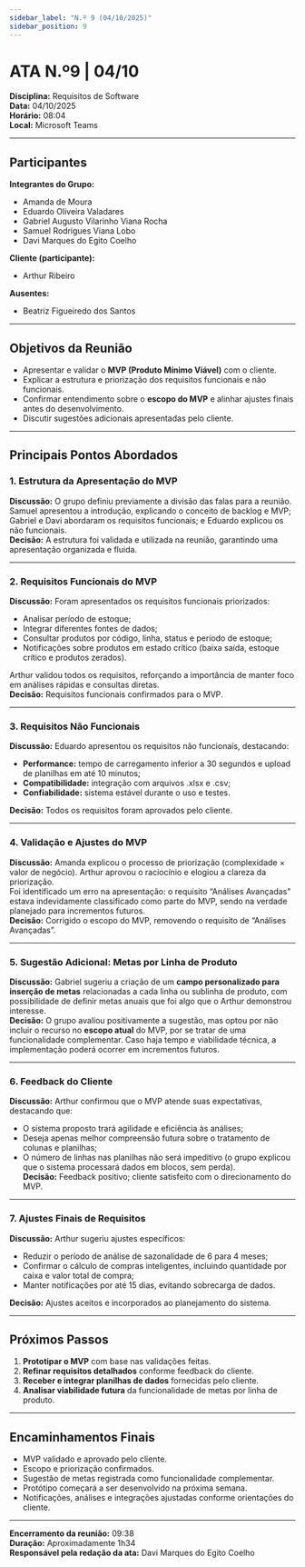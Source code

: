 ```yaml
---
sidebar_label: "N.º 9 (04/10/2025)"
sidebar_position: 9
---
```


# ATA N.º9 | 04/10

**Disciplina:** Requisitos de Software  
**Data:** 04/10/2025  
**Horário:** 08:04  
**Local:** Microsoft Teams  

---

## Participantes

**Integrantes do Grupo:**
- Amanda de Moura  
- Eduardo Oliveira Valadares  
- Gabriel Augusto Vilarinho Viana Rocha  
- Samuel Rodrigues Viana Lobo  
- Davi Marques do Egito Coelho  

**Cliente (participante):**  
- Arthur Ribeiro  

**Ausentes:**  
- Beatriz Figueiredo dos Santos  

---

## Objetivos da Reunião
- Apresentar e validar o **MVP (Produto Mínimo Viável)** com o cliente.  
- Explicar a estrutura e priorização dos requisitos funcionais e não funcionais.  
- Confirmar entendimento sobre o **escopo do MVP** e alinhar ajustes finais antes do desenvolvimento.  
- Discutir sugestões adicionais apresentadas pelo cliente.  

---

## Principais Pontos Abordados

### 1. Estrutura da Apresentação do MVP
**Discussão:** O grupo definiu previamente a divisão das falas para a reunião. Samuel apresentou a introdução, explicando o conceito de backlog e MVP; Gabriel e Davi abordaram os requisitos funcionais; e Eduardo explicou os não funcionais.  
**Decisão:** A estrutura foi validada e utilizada na reunião, garantindo uma apresentação organizada e fluida.  

---

### 2. Requisitos Funcionais do MVP
**Discussão:** Foram apresentados os requisitos funcionais priorizados:  
- Analisar período de estoque;  
- Integrar diferentes fontes de dados;  
- Consultar produtos por código, linha, status e período de estoque;  
- Notificações sobre produtos em estado crítico (baixa saída, estoque crítico e produtos zerados).  

Arthur validou todos os requisitos, reforçando a importância de manter foco em análises rápidas e consultas diretas.  
**Decisão:** Requisitos funcionais confirmados para o MVP.  

---

### 3. Requisitos Não Funcionais
**Discussão:** Eduardo apresentou os requisitos não funcionais, destacando:  
- **Performance:** tempo de carregamento inferior a 30 segundos e upload de planilhas em até 10 minutos;  
- **Compatibilidade:** integração com arquivos .xlsx e .csv;  
- **Confiabilidade:** sistema estável durante o uso e testes.  

**Decisão:** Todos os requisitos foram aprovados pelo cliente.  

---

### 4. Validação e Ajustes do MVP
**Discussão:** Amanda explicou o processo de priorização (complexidade × valor de negócio). Arthur aprovou o raciocínio e elogiou a clareza da priorização.  
Foi identificado um erro na apresentação: o requisito “Análises Avançadas” estava indevidamente classificado como parte do MVP, sendo na verdade planejado para incrementos futuros.  
**Decisão:** Corrigido o escopo do MVP, removendo o requisito de “Análises Avançadas”.  

---

### 5. Sugestão Adicional: Metas por Linha de Produto
**Discussão:** Gabriel sugeriu a criação de um **campo personalizado para inserção de metas** relacionadas a cada linha ou sublinha de produto, com possibilidade de definir metas anuais que foi algo que o Arthur demonstrou interesse.  
**Decisão:** O grupo avaliou positivamente a sugestão, mas optou por não incluir o recurso no **escopo atual** do MVP, por se tratar de uma funcionalidade complementar. Caso haja tempo e viabilidade técnica, a implementação poderá ocorrer em incrementos futuros.  

---

### 6. Feedback do Cliente
**Discussão:** Arthur confirmou que o MVP atende suas expectativas, destacando que:  
- O sistema proposto trará agilidade e eficiência às análises;  
- Deseja apenas melhor compreensão futura sobre o tratamento de colunas e planilhas;  
- O número de linhas nas planilhas não será impeditivo (o grupo explicou que o sistema processará dados em blocos, sem perda).  
**Decisão:** Feedback positivo; cliente satisfeito com o direcionamento do MVP.  

---

### 7. Ajustes Finais de Requisitos
**Discussão:** Arthur sugeriu ajustes específicos:  
- Reduzir o período de análise de sazonalidade de 6 para 4 meses;  
- Confirmar o cálculo de compras inteligentes, incluindo quantidade por caixa e valor total de compra;  
- Manter notificações por até 15 dias, evitando sobrecarga de dados.  

**Decisão:** Ajustes aceitos e incorporados ao planejamento do sistema.  

---

## Próximos Passos
1. **Prototipar o MVP** com base nas validações feitas.  
2. **Refinar requisitos detalhados** conforme feedback do cliente.  
3. **Receber e integrar planilhas de dados** fornecidas pelo cliente.  
4. **Analisar viabilidade futura** da funcionalidade de metas por linha de produto.  

---

## Encaminhamentos Finais
- MVP validado e aprovado pelo cliente.  
- Escopo e priorização confirmados.  
- Sugestão de metas registrada como funcionalidade complementar.  
- Protótipo começará a ser desenvolvido na próxima semana.  
- Notificações, análises e integrações ajustadas conforme orientações do cliente.  

---

**Encerramento da reunião:** 09:38  
**Duração:** Aproximadamente 1h34  
**Responsável pela redação da ata:** Davi Marques do Egito Coelho 
